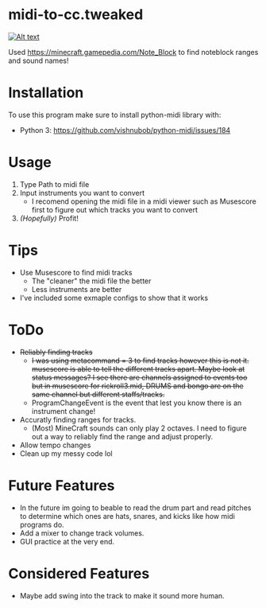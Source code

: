 # midi-to-cc.tweaked

[![Alt text](https://img.youtube.com/vi/QLyWg_v8z5U/0.jpg)](https://www.youtube.com/watch?v=QLyWg_v8z5U)

Used https://minecraft.gamepedia.com/Note_Block to find noteblock ranges and sound names!

# Installation
To use this program make sure to install python-midi library with:
- Python 3: https://github.com/vishnubob/python-midi/issues/184

# Usage
1. Type Path to midi file
2. Input instruments you want to convert
   - I recomend opening the midi file in a midi viewer such as Musescore first to figure out which tracks you want to convert
3. *(Hopefully)* Profit!

# Tips
- Use Musescore to find midi tracks
  - The "cleaner" the midi file the better
  - Less instruments are better
- I've included some exmaple configs to show that it works

# ToDo
- ~~Reliably finding tracks~~
  - ~~I was using metacommand = 3 to find tracks however this is not it. musescore is able to tell the different tracks apart. Maybe look at status messages? I see there are channels assigned to events too but in musescore for rickroll3.mid, DRUMS and bongo are on the same channel but different staffs/tracks.~~
  - ProgramChangeEvent is the event that lest you know there is an instrument change!
- Accuratly finding ranges for tracks.
  - (Most) MineCraft sounds can only play 2 octaves. I need to figure out a way to reliably find the range and adjust properly.
- Allow tempo changes
- Clean up my messy code lol

# Future Features

- In the future im going to beable to read the drum part and read pitches to determine which ones are hats, snares, and kicks like how midi programs do.
- Add a mixer to change track volumes.
- GUI practice at the very end.

# Considered Features
- Maybe add swing into the track to make it sound more human.
